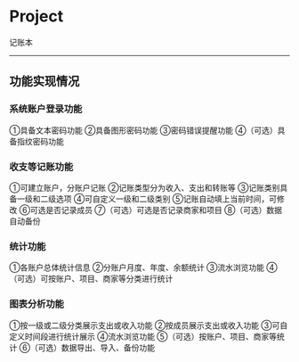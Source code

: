 # Project
记账本
***
## 功能实现情况
### 系统账户登录功能
①具备文本密码功能
②具备图形密码功能
③密码错误提醒功能
④（可选）具备指纹密码功能
### 收支等记账功能
①可建立账户，分账户记账
②记账类型分为收入、支出和转账等
③记账类别具备一级和二级选项
④可自定义一级和二级类别
⑤记账自动填上当前时间，可修改
⑥可选是否记录成员
⑦（可选）可选是否记录商家和项目
⑧（可选）数据自动备份
### 统计功能
①各账户总体统计信息
②分账户月度、年度、余额统计
③流水浏览功能
④（可选）可按账户、项目、商家等分类进行统计
### 图表分析功能
①按一级或二级分类展示支出或收入功能
②按成员展示支出或收入功能
③可自定义时间段进行统计展示
④流水浏览功能
⑤（可选）按账户、项目、商家等统计
⑥（可选）数据导出、导入、备份功能